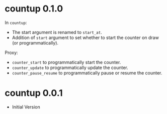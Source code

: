 # countup 0.1.0

In `countup`:

- The start argument is renamed to `start_at`.
- Addition of `start` argument to set whether to start the counter on draw (or programmatically).

Proxy:

- `counter_start` to programmatically start the counter.
- `counter_update` to programmatically update the counter.
- `counter_pause_resume` to programmatically pause or resume the counter.

# countup 0.0.1

* Initial Version
